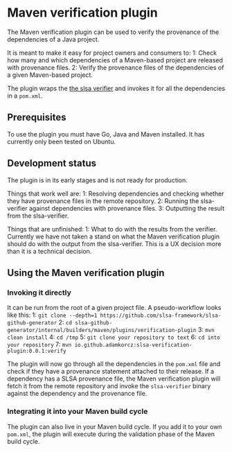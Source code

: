 # Maven verification plugin

The Maven verification plugin can be used to verify the provenance of the dependencies of a Java project.

It is meant to make it easy for project owners and consumers to:
1: Check how many and which dependencies of a Maven-based project are released with provenance files.
2: Verify the provenance files of the dependencies of a given Maven-based project.

The plugin wraps the [the slsa verifier](https://github.com/slsa-framework/slsa-verifier) and invokes it for all the dependencies in a `pom.xml`.

## Prerequisites

To use the plugin you must have Go, Java and Maven installed. It has currently only been tested on Ubuntu.

## Development status

The plugin is in its early stages and is not ready for production.

Things that work well are:
1: Resolving dependencies and checking whether they have provenance files in the remote repository.
2: Running the slsa-verifier against dependencies with provenance files.
3: Outputting the result from the slsa-verifier.

Things that are unfinished:
1: What to do with the results from the verifier. Currently we have not taken a stand on what the Maven verification plugin should do with the output from the slsa-verifier. This is a UX decision more than it is a technical decision.

## Using the Maven verification plugin

### Invoking it directly

It can be run from the root of a given project file.
A pseudo-workflow looks like this:
  1: `git clone --depth=1 https://github.com/slsa-framework/slsa-github-generator`
  2: `cd slsa-github-generator/internal/builders/maven/plugins/verification-plugin`
  3: `mvn clean install`
  4: `cd /tmp`
  5: `git clone your repository to text`
  6: `cd into your repository`
  7: `mvn io.github.adamkorcz:slsa-verification-plugin:0.0.1:verify`

The plugin will now go through all the dependencies in the `pom.xml` file and check if they have a provenance statement attached to their release. If a dependency has a SLSA provenance file, the Maven verification plugin will fetch it from the remote repository and invoke the `slsa-verifier` binary against the dependency and the provenance file.

### Integrating it into your Maven build cycle

The plugin can also live in your Maven build cycle. If you add it to your own `pom.xml`, the plugin will execute during the validation phase of the Maven build cycle.

